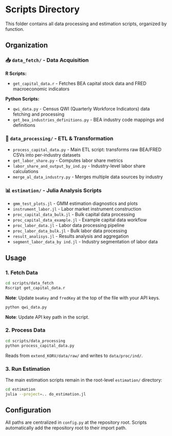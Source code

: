 # Scripts Directory

This folder contains all data processing and estimation scripts, organized by function.

## Organization

### 📥 `data_fetch/` - Data Acquisition
**R Scripts:**
- `get_capital_data.r` - Fetches BEA capital stock data and FRED macroeconomic indicators

**Python Scripts:**
- `qwi_data.py` - Census QWI (Quarterly Workforce Indicators) data fetching and processing
- `get_bea_industries_definitions.py` - BEA industry code mappings and definitions

### 🔄 `data_processing/` - ETL & Transformation
- `process_capital_data.py` - Main ETL script: transforms raw BEA/FRED CSVs into per-industry datasets
- `get_labor_share.py` - Computes labor share metrics
- `labor_share_and_output_by_ind.py` - Industry-level labor share calculations
- `merge_al_data_industry.py` - Merges multiple data sources by industry

### 📊 `estimation/` - Julia Analysis Scripts
- `gmm_test_plots.jl` - GMM estimation diagnostics and plots
- `instrument_labor.jl` - Labor market instrument construction
- `proc_capital_data_bulk.jl` - Bulk capital data processing
- `proc_capital_data_example.jl` - Example capital data workflow
- `proc_labor_data.jl` - Labor data processing pipeline
- `proc_labor_data_bulk.jl` - Bulk labor data processing
- `result_analisys.jl` - Results analysis and aggregation
- `segment_labor_data_by ind.jl` - Industry segmentation of labor data

## Usage

### 1. Fetch Data
```bash
cd scripts/data_fetch
Rscript get_capital_data.r
```
**Note**: Update `beaKey` and `fredKey` at the top of the file with your API keys.

```bash
python qwi_data.py
```
**Note**: Update API key path in the script.

### 2. Process Data
```bash
cd scripts/data_processing
python process_capital_data.py
```
Reads from `extend_KORV/data/raw/` and writes to `data/proc/ind/`.

### 3. Run Estimation
The main estimation scripts remain in the root-level `estimation/` directory:
```bash
cd estimation
julia --project=.. do_estimation.jl
```

## Configuration

All paths are centralized in `config.py` at the repository root. Scripts automatically add the repository root to their import path.
